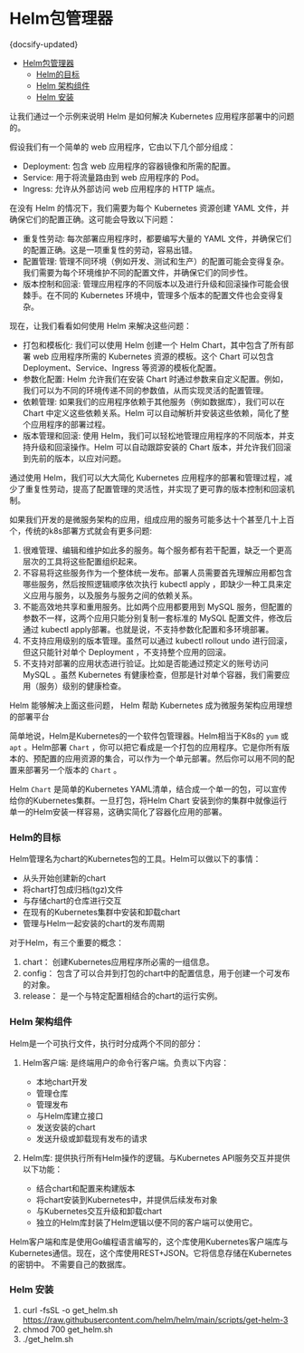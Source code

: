 # Helm包管理器
{docsify-updated}

- [Helm包管理器](#helm包管理器)
  - [Helm的目标](#helm的目标)
  - [Helm 架构组件](#helm-架构组件)
  - [Helm 安装](#helm-安装)

让我们通过一个示例来说明 Helm 是如何解决 Kubernetes 应用程序部署中的问题的。

假设我们有一个简单的 web 应用程序，它由以下几个部分组成：

+ Deployment: 包含 web 应用程序的容器镜像和所需的配置。
+ Service: 用于将流量路由到 web 应用程序的 Pod。
+ Ingress: 允许从外部访问 web 应用程序的 HTTP 端点。

在没有 Helm 的情况下，我们需要为每个 Kubernetes 资源创建 YAML 文件，并确保它们的配置正确。这可能会导致以下问题：

+ 重复性劳动: 每次部署应用程序时，都要编写大量的 YAML 文件，并确保它们的配置正确。这是一项重复性的劳动，容易出错。
+ 配置管理: 管理不同环境（例如开发、测试和生产）的配置可能会变得复杂。我们需要为每个环境维护不同的配置文件，并确保它们的同步性。
+ 版本控制和回滚: 管理应用程序的不同版本以及进行升级和回滚操作可能会很棘手。在不同的 Kubernetes 环境中，管理多个版本的配置文件也会变得复杂。

现在，让我们看看如何使用 Helm 来解决这些问题：

+ 打包和模板化: 我们可以使用 Helm 创建一个 Helm Chart，其中包含了所有部署 web 应用程序所需的 Kubernetes 资源的模板。这个 Chart 可以包含 Deployment、Service、Ingress 等资源的模板化配置。
+ 参数化配置: Helm 允许我们在安装 Chart 时通过参数来自定义配置。例如，我们可以为不同的环境传递不同的参数值，从而实现灵活的配置管理。
+ 依赖管理: 如果我们的应用程序依赖于其他服务（例如数据库），我们可以在 Chart 中定义这些依赖关系。Helm 可以自动解析并安装这些依赖，简化了整个应用程序的部署过程。
+ 版本管理和回滚: 使用 Helm，我们可以轻松地管理应用程序的不同版本，并支持升级和回滚操作。Helm 可以自动跟踪安装的 Chart 版本，并允许我们回滚到先前的版本，以应对问题。

通过使用 Helm，我们可以大大简化 Kubernetes 应用程序的部署和管理过程，减少了重复性劳动，提高了配置管理的灵活性，并实现了更可靠的版本控制和回滚机制。

如果我们开发的是微服务架构的应用，组成应用的服务可能多达十个甚至几十上百个，传统的k8s部署方式就会有更多问题:
1. 很难管理、编辑和维护如此多的服务。每个服务都有若干配置，缺乏一个更高层次的工具将这些配置组织起来。
2. 不容易将这些服务作为一个整体统一发布。部署人员需要首先理解应用都包含哪些服务，然后按照逻辑顺序依次执行 kubectl apply ，即缺少一种工具来定义应用与服务，以及服务与服务之间的依赖关系。
3. 不能高效地共享和重用服务。比如两个应用都要用到 MySQL 服务，但配置的参数不一样，这两个应用只能分别复制一套标准的 MySQL 配置文件，修改后通过 kubectl apply部署。也就是说，不支持参数化配置和多环境部署。
4. 不支持应用级别的版本管理。虽然可以通过 kubectl rollout undo 进行回滚，但这只能针对单个 Deployment ，不支持整个应用的回滚。
5. 不支持对部署的应用状态进行验证。比如是否能通过预定义的账号访问 MySQL 。虽然 Kubernetes 有健康检查，但那是针对单个容器，我们需要应用（服务）级别的健康检查。
 
Helm 能够解决上面这些问题， Helm 帮助 Kubernetes 成为微服务架构应用理想的部署平台

简单地说，Helm是Kubernetes的一个软件包管理器。Helm相当于K8s的 `yum` 或 `apt` 。Helm部署 `Chart` ，你可以把它看成是一个打包的应用程序。它是你所有版本的、预配置的应用资源的集合，可以作为一个单元部署。然后你可以用不同的配置来部署另一个版本的 `Chart` 。

Helm `Chart` 是简单的Kubernetes YAML清单，结合成一个单一的包，可以宣传给你的Kubernetes集群。一旦打包，将Helm Chart 安装到你的集群中就像运行单一的Helm安装一样容易，这确实简化了容器化应用的部署。

### Helm的目标
Helm管理名为chart的Kubernetes包的工具。Helm可以做以下的事情：

+ 从头开始创建新的chart
+ 将chart打包成归档(tgz)文件
+ 与存储chart的仓库进行交互
+ 在现有的Kubernetes集群中安装和卸载chart
+ 管理与Helm一起安装的chart的发布周期

对于Helm，有三个重要的概念：
1. chart： 创建Kubernetes应用程序所必需的一组信息。
2. config： 包含了可以合并到打包的chart中的配置信息，用于创建一个可发布的对象。
3. release： 是一个与特定配置相结合的chart的运行实例。

### Helm 架构组件
Helm是一个可执行文件，执行时分成两个不同的部分：
1. Helm客户端: 是终端用户的命令行客户端。负责以下内容：

    + 本地chart开发
    + 管理仓库
    + 管理发布
    + 与Helm库建立接口
    + 发送安装的chart
    + 发送升级或卸载现有发布的请求

2. Helm库: 提供执行所有Helm操作的逻辑。与Kubernetes API服务交互并提供以下功能：
    + 结合chart和配置来构建版本
    + 将chart安装到Kubernetes中，并提供后续发布对象
    + 与Kubernetes交互升级和卸载chart
    + 独立的Helm库封装了Helm逻辑以便不同的客户端可以使用它。

Helm客户端和库是使用Go编程语言编写的，这个库使用Kubernetes客户端库与Kubernetes通信。现在，这个库使用REST+JSON。它将信息存储在Kubernetes的密钥中。 不需要自己的数据库。

### Helm 安装
1. curl -fsSL -o get_helm.sh https://raw.githubusercontent.com/helm/helm/main/scripts/get-helm-3
2. chmod 700 get_helm.sh
3. ./get_helm.sh